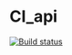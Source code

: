 # CI_api
[![Build status](https://ci.appveyor.com/api/projects/status/xlh39qdt2hx2gdwr?svg=true)](https://ci.appveyor.com/project/Lyuda-Ostroumova/ci-api)
